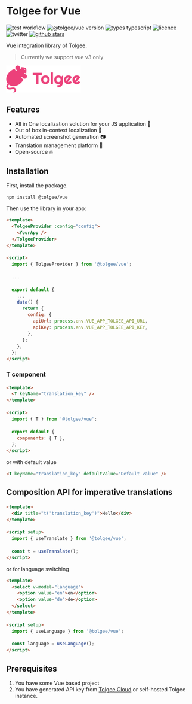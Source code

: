 # Tolgee for Vue

![test workflow](https://github.com/tolgee/tolgee-js/actions/workflows/test.yml/badge.svg)
![@tolgee/vue version](https://img.shields.io/npm/v/@tolgee/vue?label=%40tolgee%2Fvue)
![types typescript](https://img.shields.io/badge/Types-Typescript-blue)
![licence](https://img.shields.io/github/license/tolgee/tolgee-js)
![twitter](https://img.shields.io/twitter/follow/Tolgee_i18n?style=social)
[![github stars](https://img.shields.io/github/stars/tolgee/tolgee-js?style=social)](https://github.com/tolgee/tolgee-js)

Vue integration library of Tolgee.

> Currently we support vue v3 only

[<img src="https://raw.githubusercontent.com/tolgee/documentation/main/tolgee_logo_text.svg" alt="Tolgee" width="200" />](https://tolgee.io)

## Features

- All in One localization solution for your JS application 🙌
- Out of box in-context localization 🎉
- Automated screenshot generation 📷
- Translation management platform 🎈
- Open-source 🔥

## Installation

First, install the package.

    npm install @tolgee/vue

Then use the library in your app:

```html
<template>
  <TolgeeProvider :config="config">
    <YourApp />
  </TolgeeProvider>
</template>

<script>
  import { TolgeeProvider } from '@tolgee/vue';

  ...

  export default {
    ...
    data() {
      return {
        config: {
          apiUrl: process.env.VUE_APP_TOLGEE_API_URL,
          apiKey: process.env.VUE_APP_TOLGEE_API_KEY,
        },
      };
    },
  };
</script>
```

<!-- ## Usage -->

<!-- coding gif -->

<!-- To translate texts using Tolgee React integration, you can use `T` component or `useTranslate` hook. -->

### T component

```html
<template>
  <T keyName="translation_key" />
</template>

<script>
  import { T } from '@tolgee/vue';

  export default {
    components: { T },
  };
</script>
```

or with default value

```html
<T keyName="translation_key" defaultValue="Default value" />
```

## Composition API for imperative translations

```html
<template>
  <div title="t('translation_key')">Hello</div>
</template>

<script setup>
  import { useTranslate } from '@tolgee/vue';

  const t = useTranslate();
</script>
```

or for language switching

```html
<template>
  <select v-model="language">
    <option value="en">en</option>
    <option value="de">de</option>
  </select>
</template>

<script setup>
  import { useLanguage } from '@tolgee/vue';

  const language = useLanguage();
</script>
```

## Prerequisites

1. You have some Vue based project
2. You have generated API key from [Tolgee Cloud](https://app.tolgee.io) or self-hosted Tolgee instance.

<!-- ## Quick integration guide -->

<!-- integration guide gif -->

<!-- Learn more at our [documentation website 📖](https://tolgee.io). -->

